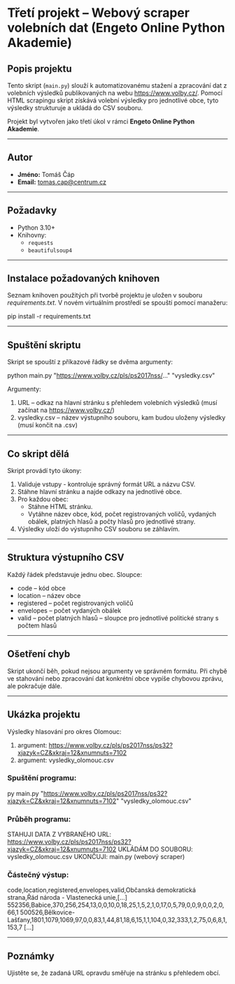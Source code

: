 # Třetí projekt – Webový scraper volebních dat (Engeto Online Python Akademie)

## Popis projektu

Tento skript (`main.py`) slouží k automatizovanému stažení a zpracování dat z volebních výsledků publikovaných na webu https://www.volby.cz/. Pomocí HTML scrapingu skript získává volební výsledky pro jednotlivé obce, tyto výsledky strukturuje a ukládá do CSV souboru.

Projekt byl vytvořen jako třetí úkol v rámci **Engeto Online Python Akademie**.

---

## Autor

- **Jméno:** Tomáš Čáp  
- **Email:** tomas.cap@centrum.cz

---

## Požadavky

- Python 3.10+
- Knihovny:
  - `requests`
  - `beautifulsoup4`

---

## Instalace požadovaných knihoven

Seznam knihoven použitých při tvorbě projektu je uložen v souboru *requirements.txt*. V novém virtuálním prostředí se spouští pomocí manažeru:

pip install -r requirements.txt

---

## Spuštění skriptu

Skript se spouští z příkazové řádky se dvěma argumenty:

python main.py "https://www.volby.cz/pls/ps2017nss/..." "vysledky.csv"

Argumenty:
  1. URL – odkaz na hlavní stránku s přehledem volebních výsledků (musí začínat na https://www.volby.cz/)
  2. vysledky.csv – název výstupního souboru, kam budou uloženy výsledky (musí končit na .csv)

---

## Co skript dělá
 
Skript provádí tyto úkony:

  1. Validuje vstupy - kontroluje správný formát URL a názvu CSV.
  2. Stáhne hlavní stránku a najde odkazy na jednotlivé obce.
  3. Pro každou obec:
      - Stáhne HTML stránku.
      - Vytáhne název obce, kód, počet registrovaných voličů, vydaných obálek, platných hlasů a počty hlasů pro jednotlivé strany.
  4. Výsledky uloží do výstupního CSV souboru se záhlavím.

---

## Struktura výstupního CSV

Každý řádek představuje jednu obec. Sloupce:
  - code – kód obce
  - location – název obce
  - registered – počet registrovaných voličů
  - envelopes – počet vydaných obálek
  - valid – počet platných hlasů
  – sloupce pro jednotlivé politické strany s počtem hlasů

---

## Ošetření chyb

Skript ukončí běh, pokud nejsou argumenty ve správném formátu.
Při chybě ve stahování nebo zpracování dat konkrétní obce vypíše chybovou zprávu, ale pokračuje dále.

---

## Ukázka projektu

Výsledky hlasování pro okres Olomouc:

  1. argument: https://www.volby.cz/pls/ps2017nss/ps32?xjazyk=CZ&xkraj=12&xnumnuts=7102
  2. argument: vysledky_olomouc.csv

### Spuštění programu:

py main.py "https://www.volby.cz/pls/ps2017nss/ps32?xjazyk=CZ&xkraj=12&xnumnuts=7102" "vysledky_olomouc.csv"

### Průběh programu:

STAHUJI DATA Z VYBRANÉHO URL: https://www.volby.cz/pls/ps2017nss/ps32?xjazyk=CZ&xkraj=12&xnumnuts=7102
UKLÁDÁM DO SOUBORU: vysledky_olomouc.csv
UKONČUJI: main.py (webový scraper)

### Částečný výstup:

code,location,registered,envelopes,valid,Občanská demokratická strana,Řád národa - Vlastenecká unie,[...]
552356,Babice,370,256,254,13,0,0,10,0,18,25,1,5,2,1,0,17,0,5,79,0,0,9,0,0,2,0,66,1
500526,Bělkovice-Lašťany,1801,1079,1069,97,0,0,83,1,44,81,18,6,15,1,1,104,0,32,333,1,2,75,0,6,8,1,153,7
[...]

---

## Poznámky

Ujistěte se, že zadaná URL opravdu směřuje na stránku s přehledem obcí.